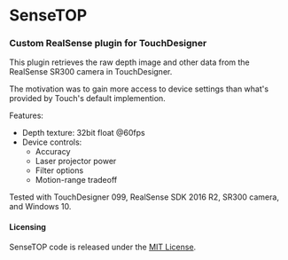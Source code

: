 # SenseTOP
### Custom RealSense plugin for TouchDesigner

This plugin retrieves the raw depth image and other data from the RealSense SR300 camera in TouchDesigner.  

The motivation was to gain more access to device settings than what's provided by Touch's default implemention.  

Features:
* Depth texture: 32bit float @60fps
* Device controls: 
   * Accuracy
   * Laser projector power
   * Filter options
   * Motion-range tradeoff

Tested with TouchDesigner 099, RealSense SDK 2016 R2, SR300 camera, and Windows 10.  

#### Licensing
SenseTOP code is released under the [MIT License](https://github.com/kamindustries/SenseTOP/blob/master/LICENSE).